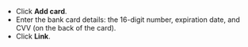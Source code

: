 - Click **Add card**.
- Enter the bank card details: the 16-digit number, expiration date, and CVV (on the back of the card).
- Click **Link**.

